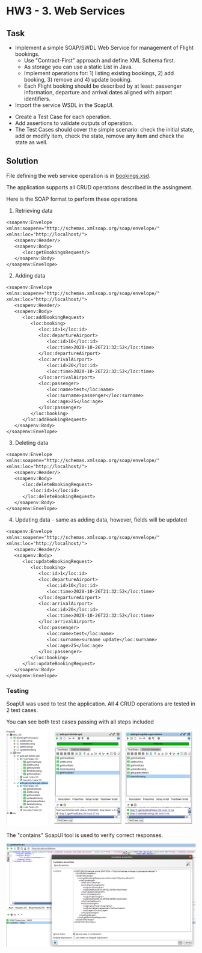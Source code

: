 # HW3 - 3. Web Services

## Task

* Implement a simple SOAP/SWDL Web Service for management of Flight bookings.
  - Use "Contract-First" approach and define XML Schema first.
  - As storage you can use a static List in Java.
  - Implement operations for: 1) listing existing bookings, 2) add booking, 3) remove and 4) update booking.
  - Each Flight booking should be described by at least: passenger information, departure and arrival dates aligned with airport identifiers.
* Import the service WSDL in the SoapUI.
 - Create a Test Case for each operation.
 - Add assertions to validate outputs of operation.
 - The Test Cases should cover the simple scenario: check the initial state, add or modify item, check the state, remove any item and check the state as well.
 
## Solution

File defining the web service operation is in [bookings.xsd](src/main/resources/bookings.xsd). 

The application supports all CRUD operations described in the assingment.

Here is the SOAP format to perform these operations 

1) Retrieving data

```
<soapenv:Envelope xmlns:soapenv="http://schemas.xmlsoap.org/soap/envelope/" xmlns:loc="http://localhost/">
   <soapenv:Header/>
   <soapenv:Body>
      <loc:getBookingsRequest/>
   </soapenv:Body>
</soapenv:Envelope>
``` 

2) Adding data

```
<soapenv:Envelope xmlns:soapenv="http://schemas.xmlsoap.org/soap/envelope/" xmlns:loc="http://localhost/">
   <soapenv:Header/>
   <soapenv:Body>
      <loc:addBookingRequest>
         <loc:booking>
            <loc:id>1</loc:id>
            <loc:departureAirport>
               <loc:id>10</loc:id>
               <loc:time>2020-10-26T21:32:52</loc:time>
            </loc:departureAirport>
            <loc:arrivalAirport>
               <loc:id>20</loc:id>
               <loc:time>2020-10-26T22:32:52</loc:time>
            </loc:arrivalAirport>
            <loc:passenger>
               <loc:name>test</loc:name>
               <loc:surname>passenger</loc:surname>
               <loc:age>25</loc:age>
            </loc:passenger>
         </loc:booking>
      </loc:addBookingRequest>
   </soapenv:Body>
</soapenv:Envelope>
```

3) Deleting data

```
<soapenv:Envelope xmlns:soapenv="http://schemas.xmlsoap.org/soap/envelope/" xmlns:loc="http://localhost/">
   <soapenv:Header/>
   <soapenv:Body>
      <loc:deleteBookingRequest>
         <loc:id>1</loc:id>
      </loc:deleteBookingRequest>
   </soapenv:Body>
</soapenv:Envelope>
```

4) Updating data - same as adding data, however, fields will be updated

```
<soapenv:Envelope xmlns:soapenv="http://schemas.xmlsoap.org/soap/envelope/" xmlns:loc="http://localhost/">
   <soapenv:Header/>
   <soapenv:Body>
      <loc:updateBookingRequest>
         <loc:booking>
            <loc:id>1</loc:id>
            <loc:departureAirport>
               <loc:id>10</loc:id>
               <loc:time>2020-10-26T21:32:52</loc:time>
            </loc:departureAirport>
            <loc:arrivalAirport>
               <loc:id>20</loc:id>
               <loc:time>2020-10-26T22:32:52</loc:time>
            </loc:arrivalAirport>
            <loc:passenger>
               <loc:name>test</loc:name>
               <loc:surname>surname update</loc:surname>
               <loc:age>25</loc:age>
            </loc:passenger>
         </loc:booking>
      </loc:updateBookingRequest>
   </soapenv:Body>
</soapenv:Envelope>
```

### Testing

SoapUI was used to test the application. All 4 CRUD operations are tested in 2 test cases.

You can see both test cases passing with all steps included
 
 ![image](src/test/resources/soapui_test_cases.png)

The "contains" SoapUI tool is used to verify correct responses.

 ![image](src/test/resources/soapui_contains.png)